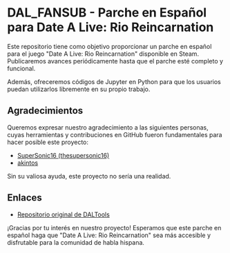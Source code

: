 # DAL_FANSUB - Parche en Español para Date A Live: Rio Reincarnation

Este repositorio tiene como objetivo proporcionar un parche en español para el juego "Date A Live: Rio Reincarnation" disponible en Steam. Publicaremos avances periódicamente hasta que el parche esté completo y funcional.

Además, ofreceremos códigos de Jupyter en Python para que los usuarios puedan utilizarlos libremente en su propio trabajo.

## Agradecimientos

Queremos expresar nuestro agradecimiento a las siguientes personas, cuyas herramientas y contribuciones en GitHub fueron fundamentales para hacer posible este proyecto:

- [SuperSonic16 (thesupersonic16)](https://github.com/thesupersonic16)
- [akintos](https://github.com/akintos)

Sin su valiosa ayuda, este proyecto no sería una realidad.

## Enlaces

- [Repositorio original de DALTools](https://github.com/thesupersonic16/DALTools)

¡Gracias por tu interés en nuestro proyecto! Esperamos que este parche en español haga que "Date A Live: Rio Reincarnation" sea más accesible y disfrutable para la comunidad de habla hispana.
